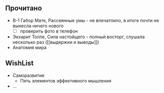 ## Прочитано
- B-1 Габор Мате, Рассеянные умы - не впечатлило, в итоге почти не вынесла ничего нового
	- [ ] проверить фото в телефон
- Экхарит Толле, Сила настойщего - полный восторг, слушала несколько раз ([[выдержки и выводы]])
- Анатомия мира

## WishList
- Саморазвитие
	- Пять элементов эффективного мышления
- ...